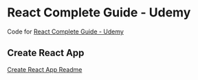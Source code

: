 # React Complete Guide - Udemy

Code for [React Complete Guide - Udemy](https://www.udemy.com/course/react-the-complete-guide-incl-redux/)

## Create React App
[Create React App Readme](create-react-app.md)

